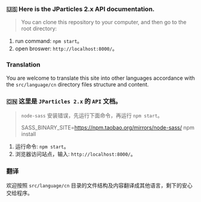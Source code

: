 ### :us: Here is the JParticles 2.x API documentation.

> You can clone this repository to your computer, and then go to the root directory:

1. run command: `npm start`。
1. open broswer: `http://localhost:8000/`。

### Translation

You are welcome to translate this site into other languages accordance with the `src/language/cn` directory files structure and content.


### :cn: 这里是 `JParticles 2.x` 的 `API` 文档。

> `node-sass` 安装错误，先运行下面命令，再运行 `npm start`。
>
> SASS_BINARY_SITE=https://npm.taobao.org/mirrors/node-sass/ npm install

1. 运行命令: `npm start`。
1. 浏览器访问站点，输入: `http://localhost:8000/`。

### 翻译

欢迎按照 `src/language/cn` 目录的文件结构及内容翻译成其他语言，剩下的安心交给程序。 